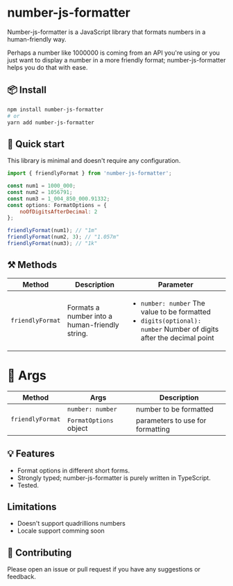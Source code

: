 # number-js-formatter

<p>Number-js-formatter is a JavaScript library that formats numbers in a human-friendly way.</p>

<p>Perhaps a number like 1000000 is coming from an API you're using or you just want to display a number in a more friendly format; number-js-formatter helps you do that with ease.</p>

## 📦 Install

```sh
npm install number-js-formatter
# or
yarn add number-js-formatter
```

## 🚀 Quick start

This library is minimal and doesn't require any configuration.

```js
import { friendlyFormat } from 'number-js-formatter';

const num1 = 1000_000;
const num2 = 1056791;
const num3 = 1_004_850_000.91332;
const options: FormatOptions = {
    noOfDigitsAfterDecimal: 2
};

friendlyFormat(num1); // "1m"
friendlyFormat(num2, 3); // "1.057m"
friendlyFormat(num3); // "1k"
```

## ⚒️ Methods

<table>
    <thead>
        <tr>
            <th>Method</th>
            <th>Description</th>
            <th>Parameter</th>
        </tr>
    </thead>
    <tbody>
        <tr>
            <td><code>friendlyFormat</code></td>
            <td>Formats a number into a human-friendly string.
            <td>
                <ul>
                    <li> <code>number: number</code> <span>The value to be formatted</span> </li>
                    <li> <code>digits(optional): number</code> <span>Number of digits after the decimal point</span> </li>
                </ul>
            </td>
        </tr>
    </tbody>
</table>

# 🔨 Args 

<table>
    <thead>
        <tr>
            <th>Method</th>
            <th>Args</th>
            <th>Description</th>
        </tr>
    </thead>
    <tbody>
        <tr>
            <td rowspan=2><code>friendlyFormat</code></td>
            <td><code>number: number</code></td>
            <td>
                number to be formatted
            </td>
        </tr>
          <tr>
            <td><code>FormatOptions</code> object</td>
            <td>
                parameters to use for formatting
            </td>
        </tr>
    </tbody>
</table>

## 💡 Features

- Format options in different short forms.
- Strongly typed; number-js-formatter is purely written in TypeScript.
- Tested.

## Limitations

- Doesn't support quadrillions numbers
- Locale support comming soon

## 🔌 Contributing

<p>Please open an issue or pull request if you have any suggestions or feedback.</p>
